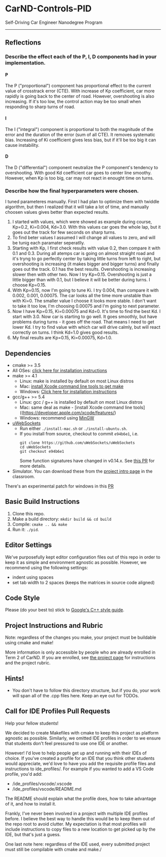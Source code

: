 # CarND-Controls-PID
Self-Driving Car Engineer Nanodegree Program

---

## Reflections

### Describe the effect each of the P, I, D components had in your implementation.

#### P
The P ("proportional") component has proportional effect to the current value of crosstrack error (CTE).
With increase of Kp coefficient, car more rapidly is going back to the center of road. However, overshooting is also increasing.
If it's too low, the control action may be too small when responding to sharp turns of road.

#### I
The I ("integral") component is proportional to both the magnitude of the error and the duration of the error (sum of all CTE). It removes systematic bias.
Increasing of Ki coefficient gives less bias, but if it'll be too big it can cause instability. 

#### D
The D ("differential") component neutralize the P component's tendency to overshooting.
With good Kd coefficient car goes to center line smoothy. However, when Kp is too big, car may not react in enought time on turns.

### Describe how the final hyperparameters were chosen.

I tuned parameteres manually. First I had plan to optimize them with twiddle algorithm, but then I realized that it will take a lot of  time, and manually choosen values gives better than expected results. 

1. I started with values, which were showed as example during course, Kp=0.2, Ki=0.004, Kd=3.0.
With this values car goes the whole lap, but it goes out the track for few seconds on sharp turns.
2. To find beter values I assumed I will change all values to zero, and will be tunig each paramater seperatlly.
3. Starting with Kp, I first check results with value 0.2, then compare it with 0.1 and 0.3. During all atemps car is going on almost straight road and it's tryng to go perfectly center by taking little turns from left to right, but overshooting is increasing (it makes bigger and bigger turns) and finally goes out the track. 
0.1 has the best results. Overshooting is increasing slower then with other two. Now I try Kp=0.15. Overshooting is just a little bigger than with 0.1, but I believe it will be better during turns. I choose Kp=0.15. 
4. With Kp=0.15, now I'm going to tune Ki. I try 0.004, than compare it with 0.002, 0.001, 0.00075. The car looks all the time more unstable than with Ki=0. The smaller value I choose it looks more stable. I don't want to take it too low, I'm choosing 0.00075 and I'm going to next parameter.
5. Now I have Kp=0.15, Ki=0.00075 and Kd=0. It's time to find the best Kd. I start with 3.0. Now car is starting to go well. It goes smoothly, but have problems during turns - it goes off the road. That means I need to get lower Kd. I try to find value with which car will drive calmly, but will react correctly on turns. I think Kd=1.0 gives good results.
6. My final results are Kp=0.15, Ki=0.00075, Kd=1.0.


## Dependencies

* cmake >= 3.5
 * All OSes: [click here for installation instructions](https://cmake.org/install/)
* make >= 4.1
  * Linux: make is installed by default on most Linux distros
  * Mac: [install Xcode command line tools to get make](https://developer.apple.com/xcode/features/)
  * Windows: [Click here for installation instructions](http://gnuwin32.sourceforge.net/packages/make.htm)
* gcc/g++ >= 5.4
  * Linux: gcc / g++ is installed by default on most Linux distros
  * Mac: same deal as make - [install Xcode command line tools]((https://developer.apple.com/xcode/features/)
  * Windows: recommend using [MinGW](http://www.mingw.org/)
* [uWebSockets](https://github.com/uWebSockets/uWebSockets)
  * Run either `./install-mac.sh` or `./install-ubuntu.sh`.
  * If you install from source, checkout to commit `e94b6e1`, i.e.
    ```
    git clone https://github.com/uWebSockets/uWebSockets 
    cd uWebSockets
    git checkout e94b6e1
    ```
    Some function signatures have changed in v0.14.x. See [this PR](https://github.com/udacity/CarND-MPC-Project/pull/3) for more details.
* Simulator. You can download these from the [project intro page](https://github.com/udacity/self-driving-car-sim/releases) in the classroom.

There's an experimental patch for windows in this [PR](https://github.com/udacity/CarND-PID-Control-Project/pull/3)

## Basic Build Instructions

1. Clone this repo.
2. Make a build directory: `mkdir build && cd build`
3. Compile: `cmake .. && make`
4. Run it: `./pid`. 

## Editor Settings

We've purposefully kept editor configuration files out of this repo in order to
keep it as simple and environment agnostic as possible. However, we recommend
using the following settings:

* indent using spaces
* set tab width to 2 spaces (keeps the matrices in source code aligned)

## Code Style

Please (do your best to) stick to [Google's C++ style guide](https://google.github.io/styleguide/cppguide.html).

## Project Instructions and Rubric

Note: regardless of the changes you make, your project must be buildable using
cmake and make!

More information is only accessible by people who are already enrolled in Term 2
of CarND. If you are enrolled, see [the project page](https://classroom.udacity.com/nanodegrees/nd013/parts/40f38239-66b6-46ec-ae68-03afd8a601c8/modules/f1820894-8322-4bb3-81aa-b26b3c6dcbaf/lessons/e8235395-22dd-4b87-88e0-d108c5e5bbf4/concepts/6a4d8d42-6a04-4aa6-b284-1697c0fd6562)
for instructions and the project rubric.

## Hints!

* You don't have to follow this directory structure, but if you do, your work
  will span all of the .cpp files here. Keep an eye out for TODOs.

## Call for IDE Profiles Pull Requests

Help your fellow students!

We decided to create Makefiles with cmake to keep this project as platform
agnostic as possible. Similarly, we omitted IDE profiles in order to we ensure
that students don't feel pressured to use one IDE or another.

However! I'd love to help people get up and running with their IDEs of choice.
If you've created a profile for an IDE that you think other students would
appreciate, we'd love to have you add the requisite profile files and
instructions to ide_profiles/. For example if you wanted to add a VS Code
profile, you'd add:

* /ide_profiles/vscode/.vscode
* /ide_profiles/vscode/README.md

The README should explain what the profile does, how to take advantage of it,
and how to install it.

Frankly, I've never been involved in a project with multiple IDE profiles
before. I believe the best way to handle this would be to keep them out of the
repo root to avoid clutter. My expectation is that most profiles will include
instructions to copy files to a new location to get picked up by the IDE, but
that's just a guess.

One last note here: regardless of the IDE used, every submitted project must
still be compilable with cmake and make./
